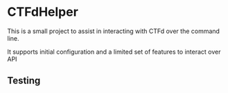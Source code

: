 # CTFdHelper

This is a small project to assist in interacting with CTFd over the command line.

It supports initial configuration and a limited set of features to interact over API


## Testing

